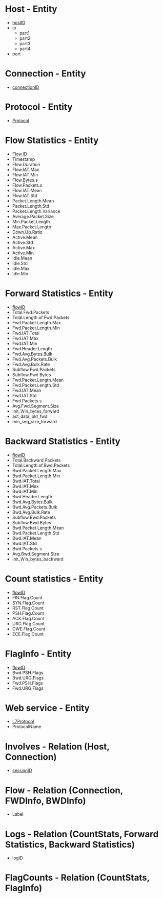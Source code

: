 <html>
<head>
<!-- Other head stuff here, like title or meta -->

<style type="text/css">
u.dotted{
  border-bottom: 2px dashed #999;
  text-decoration: none; 
}
</style>
</head>
<!-- Body, content here -->

# Host - Entity
- <u>hostID</u>
- ip
  - part1
  - part2
  - part3
  - part4
- port
<!-- - Source.Port
- Destination.Port
- Source.IP
- Destination.IP -->

# Connection - Entity
<!-- - sourceHostID
- destinationHostID -->
- <u>connectionID</u>

# Protocol - Entity
<!-- - protocolNumber
- protocolName -->
- <u>Protocol</u>

# Flow Statistics - Entity
- <u>Flow.ID</u>
- Timestamp
- Flow.Duration
- Flow.IAT.Max
- Flow.IAT.Min
- Flow.Bytes.s
- Flow.Packets.s
- Flow.IAT.Mean
- Flow.IAT.Std
- Packet.Length.Mean
- Packet.Length.Std
- Packet.Length.Variance
- Average.Packet.Size
- Min.Packet.Length
- Max.Packet.Length
- Down.Up.Ratio
- Active.Mean
- Active.Std
- Active.Max
- Active.Min
- Idle.Mean
- Idle.Std
- Idle.Max
- Idle.Min

# Forward Statistics - Entity
<!-- - all the fwd info corresponding to a flowID -->
- <u>flowID</u>
- Total.Fwd.Packets
- Total.Length.of.Fwd.Packets
- Fwd.Packet.Length.Max
- Fwd.Packet.Length.Min
- Fwd.IAT.Total
- Fwd.IAT.Max
- Fwd.IAT.Min
- Fwd.Header.Length
- Fwd.Avg.Bytes.Bulk
- Fwd.Avg.Packets.Bulk
- Fwd.Avg.Bulk.Rate
- Subflow.Fwd.Packets
- Subflow.Fwd.Bytes
- Fwd.Packet.Length.Mean
- Fwd.Packet.Length.Std
- Fwd.IAT.Mean
- Fwd.IAT.Std
- Fwd.Packets.s
- Avg.Fwd.Segment.Size
- Init_Win_bytes_forward
- act_data_pkt_fwd
- min_seg_size_forward

# Backward Statistics - Entity
<!-- - all the bwd info corresponding to a flowID -->
- <u>flowID</u>
- Total.Backward.Packets
- Total.Length.of.Bwd.Packets
- Bwd.Packet.Length.Max
- Bwd.Packet.Length.Min
- Bwd.IAT.Total
- Bwd.IAT.Max
- Bwd.IAT.Min
- Bwd.Header.Length
- Bwd.Avg.Bytes.Bulk
- Bwd.Avg.Packets.Bulk
- Bwd.Avg.Bulk.Rate
- Subflow.Bwd.Packets
- Subflow.Bwd.Bytes
- Bwd.Packet.Length.Mean
- Bwd.Packet.Length.Std
- Bwd.IAT.Mean
- Bwd.IAT.Std
- Bwd.Packets.s
- Avg.Bwd.Segment.Size
- Init_Win_bytes_backward

# Count statistics - Entity
- <u>flowID</u>
- FIN.Flag.Count
- SYN.Flag.Count
- RST.Flag.Count
- PSH.Flag.Count
- ACK.Flag.Count
- URG.Flag.Count
- CWE.Flag.Count
- ECE.Flag.Count

# FlagInfo - Entity
<!-- - everything about flags -->
- <u>flowID</u>
- Bwd.PSH.Flags
- Bwd.URG.Flags
- Fwd.PSH.Flags
- Fwd.URG.Flags

# Web service - Entity
- <u>L7Protocol</u>
- ProtocolName


# Involves - Relation (Host, Connection)
- <u>sessionID</u>

# Flow - Relation (Connection, FWDInfo, BWDInfo)
<!-- - flowID
- time
- the "total" info corresponding to a flowID -->
- Label

# Logs - Relation (CountStats, Forward Statistics, Backward Statistics)
- <u>logID</u>

# FlagCounts - Relation (CountStats, FlagInfo)

</html>